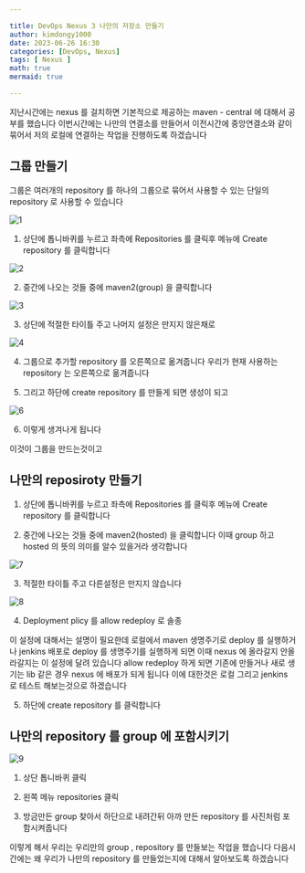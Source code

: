 ```yaml
---

title: DevOps Nexus 3 나만의 저장소 만들기
author: kimdongy1000
date: 2023-06-26 16:30
categories: [DevOps, Nexus]
tags: [ Nexus ]
math: true
mermaid: true

---
```


지난시간에는 nexus 를 걸치하면 기본적으로 제공하는 maven - central 에 대해서 공부를 했습니다 이번시간에는 나만의 연결소를 만들어서 이전시간에 중앙연결소와 같이 묶어서 
저의 로컬에 연결하는 작업을 진행하도록 하겠습니다 

## 그룹 만들기 

그룹은 여러개의 repository 를 하나의 그룹으로 묶어서 사용할 수 있는 단일의 repository 로 사용할 수 있습니다 

![1](https://github.com/time-kimdongy1000/ImageStore/assets/58513678/12a662f6-6c15-4c46-b363-8d86095a231e)

1. 상단에 톱니바퀴를 누르고 좌측에 Repositories 를 클릭후 메뉴에 Create repository 를 클릭합니다 

![2](https://github.com/time-kimdongy1000/ImageStore/assets/58513678/71398342-c631-4953-92c0-bf969810d904)

2. 중간에 나오는 것들 중에 maven2(group) 을 클릭합니다

![3](https://github.com/time-kimdongy1000/ImageStore/assets/58513678/0f02dc49-73ba-449c-bd56-7f93ffb827f6)

3. 상단에 적절한 타이틀 주고 나머지 설정은 만지지 않은채로 

![4](https://github.com/time-kimdongy1000/ImageStore/assets/58513678/0ba59863-0c88-4b03-a77e-d070a6dcde61)

4. 그룹으로 추가할 repository 를 오른쪽으로 옮겨줍니다 우리가 현재 사용하는 repository 는 오른쪽으로 옮겨줍니다 

5. 그리고 하단에 create repository 를 만들게 되면 생성이 되고

![6](https://github.com/time-kimdongy1000/ImageStore/assets/58513678/fc898f7b-6ea3-4cb0-81b7-333973f9724f)

6. 이렇게 생겨나게 됩니다 

이것이 그룹을 만드는것이고 

## 나만의 reposiroty 만들기 

1. 상단에 톱니바퀴를 누르고 좌측에 Repositories 를 클릭후 메뉴에 Create repository 를 클릭합니다 

2. 중간에 나오는 것들 중에 maven2(hosted) 을 클릭합니다 이때 group 하고 hosted 의 뜻의 의미를 알수 있을거라 생각합니다

![7](https://github.com/time-kimdongy1000/ImageStore/assets/58513678/5f80949c-c96d-4590-b785-ea0aed9e21e6)

3. 적절한 타이틀 주고 다른설정은 만지지 않습니다 

![8](https://github.com/time-kimdongy1000/ImageStore/assets/58513678/187a2b06-6e28-4e03-8a1b-1f79399f4683)

4. Deployment plicy 를 allow redeploy 로 솔종 

이 설정에 대해서는 설명이 필요한데 로컬에서 maven 생명주기로 deploy 를 실행하거나 jenkins 배포로 deploy 를 생명주기를 실행하게 되면 이때 nexus 에 올라갈지 
안올라갈지는 이 설정에 달려 있습니다 allow redeploy 하게 되면 기존에 만들거나 새로 생기는 lib 같은 경우 nexus 에 배포가 되게 됩니다 이에 대한것은 로컬 그리고 jenkins 로 테스트 해보는것으로 하겠습니다 

5. 하단에 create repository 를 클릭합니다 

## 나만의 repository 를 group 에 포함시키기 

![9](https://github.com/time-kimdongy1000/ImageStore/assets/58513678/cb939525-4b5f-4486-a945-061108bf3c9f)

1. 상단 톱니바퀴 클릭 

2. 왼쪽 메뉴 repositories 클릭

3. 방금만든 group 찾아서 하단으로 내려간뒤 아까 만든 repository 를 사진처럼 포함시켜줍니다 

이렇게 해서 우리는 우리만의 group , repository 를 만들보는 작업을 했습니다 다음시간에는 왜 우리가 나만의 repository 를 만들었는지에 대해서 알아보도록 하겠습니다 









